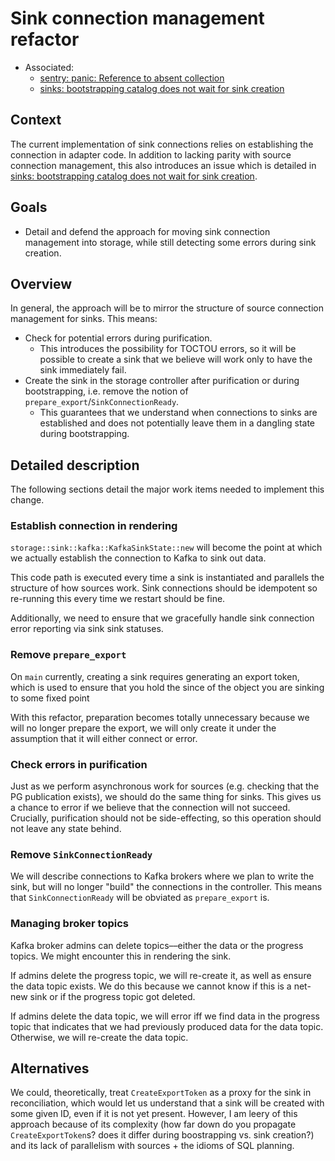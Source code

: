 # Sink connection management refactor

-   Associated:
    -   [sentry: panic: Reference to absent
        collection](https://github.com/MaterializeInc/materialize/issues/17210)
    -   [sinks: bootstrapping catalog does not wait for sink
        creation](https://github.com/MaterializeInc/materialize/issues/20019)

## Context

The current implementation of sink connections relies on establishing the
connection in adapter code. In addition to lacking parity with source connection
management, this also introduces an issue which is detailed in [sinks:
bootstrapping catalog does not wait for sink
creation](https://github.com/MaterializeInc/materialize/issues/20019).

## Goals

-   Detail and defend the approach for moving sink connection management into
    storage, while still detecting some errors during sink creation.

## Overview

In general, the approach will be to mirror the structure of source connection
management for sinks. This means:

-   Check for potential errors during purification.
    -   This introduces the possibility for TOCTOU errors, so it will be
        possible to create a sink that we believe will work only to have the
        sink immediately fail.
-   Create the sink in the storage controller after purification or during
    bootstrapping, i.e. remove the notion of
    `prepare_export`/`SinkConnectionReady`.
    -   This guarantees that we understand when connections to sinks are
        established and does not potentially leave them in a dangling state
        during bootstrapping.

## Detailed description

The following sections detail the major work items needed to implement this
change.

### Establish connection in rendering

`storage::sink::kafka::KafkaSinkState::new` will become the point at which we
actually establish the connection to Kafka to sink out data.

This code path is executed every time a sink is instantiated and parallels the
structure of how sources work. Sink connections should be idempotent so
re-running this every time we restart should be fine.

Additionally, we need to ensure that we gracefully handle sink connection error
reporting via sink sink statuses.

### Remove `prepare_export`

On `main` currently, creating a sink requires generating an export token, which
is used to ensure that you hold the since of the object you are sinking to some
fixed point

With this refactor, preparation becomes totally unnecessary because we will no
longer prepare the export, we will only create it under the assumption that it
will either connect or error.

### Check errors in purification

Just as we perform asynchronous work for sources (e.g. checking that the PG
publication exists), we should do the same thing for sinks. This gives us a
chance to error if we believe that the connection will not succeed. Crucially,
purification should not be side-effecting, so this operation should not leave
any state behind.

### Remove `SinkConnectionReady`

We will describe connections to Kafka brokers where we plan to write the sink,
but will no longer "build" the connections in the controller. This means that
`SinkConnectionReady` will be obviated as `prepare_export` is.

### Managing broker topics

Kafka broker admins can delete topics––either the data or the progress topics.
We might encounter this in rendering the sink.

If admins delete the progress topic, we will re-create it, as well as ensure the
data topic exists. We do this because we cannot know if this is a net-new sink
or if the progress topic got deleted.

If admins delete the data topic, we will error iff we find data in the progress
topic that indicates that we had previously produced data for the data topic.
Otherwise, we will re-create the data topic.

## Alternatives

We could, theoretically, treat `CreateExportToken` as a proxy for the sink in
reconciliation, which would let us understand that a sink will be created with
some given ID, even if it is not yet present. However, I am leery of this
approach because of its complexity (how far down do you propagate
`CreateExportToken`s? does it differ during boostrapping vs. sink creation?) and
its lack of parallelism with sources + the idioms of SQL planning.
